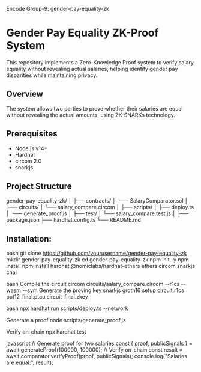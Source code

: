 Encode Group-9: gender-pay-equality-zk



# Gender Pay Equality ZK-Proof System

This repository implements a Zero-Knowledge Proof system to verify salary equality without revealing actual salaries, helping identify gender pay disparities while maintaining privacy.

## Overview
The system allows two parties to prove whether their salaries are equal without revealing the actual amounts, using ZK-SNARKs technology.

## Prerequisites
- Node.js v14+
- Hardhat
- circom 2.0
- snarkjs

## Project Structure
gender-pay-equality-zk/
│
├── contracts/
│   └── SalaryComparator.sol
│
├── circuits/
│   └── salary_compare.circom
│
├── scripts/
│   ├── deploy.ts
│   └── generate_proof.js
│
├── test/
│   └── salary_compare.test.js
│
├── package.json
├── hardhat.config.ts
└── README.md

## Installation:

bash
git clone https://github.com/yourusername/gender-pay-equality-zk
mkdir gender-pay-equality-zk
cd gender-pay-equality-zk
npm init -y
npm install
npm install hardhat @nomiclabs/hardhat-ethers ethers circom snarkjs chai

bash
Compile the circuit
circom circuits/salary_compare.circom --r1cs --wasm --sym
Generate the proving key
snarkjs groth16 setup circuit.r1cs pot12_final.ptau circuit_final.zkey

bash
npx hardhat run scripts/deploy.ts --network <your-network>

Generate a proof
node scripts/generate_proof.js

Verify on-chain
npx hardhat test


javascript
// Generate proof for two salaries
const { proof, publicSignals } = await generateProof(100000, 100000);
// Verify on-chain
const result = await comparator.verifyProof(proof, publicSignals);
console.log("Salaries are equal:", result);




